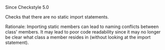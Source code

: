 Since Checkstyle 5.0

Checks that there are no static import statements.

Rationale: Importing static members can lead to naming conflicts between
class\' members. It may lead to poor code readability since it may no
longer be clear what class a member resides in (without looking at the
import statement).

